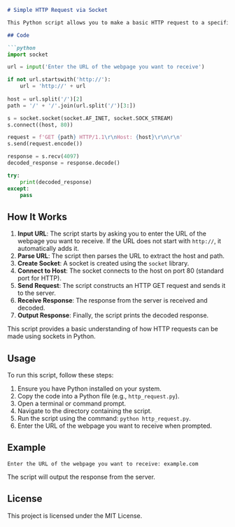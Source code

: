 ```markdown
# Simple HTTP Request via Socket

This Python script allows you to make a basic HTTP request to a specified webpage using a socket connection. The script prompts you to enter the URL of the webpage you want to receive and then sends a GET request to that URL.

## Code

```python
import socket

url = input('Enter the URL of the webpage you want to receive')

if not url.startswith('http://'):
    url = 'http://' + url
    
host = url.split('/')[2]
path = '/' + '/'.join(url.split('/')[3:])

s = socket.socket(socket.AF_INET, socket.SOCK_STREAM)
s.connect((host, 80))

request = f'GET {path} HTTP/1.1\r\nHost: {host}\r\n\r\n'
s.send(request.encode())

response = s.recv(4097)
decoded_response = response.decode()

try:
    print(decoded_response)
except:
    pass
```

## How It Works

1. **Input URL**: The script starts by asking you to enter the URL of the webpage you want to receive. If the URL does not start with `http://`, it automatically adds it.
2. **Parse URL**: The script then parses the URL to extract the host and path.
3. **Create Socket**: A socket is created using the `socket` library.
4. **Connect to Host**: The socket connects to the host on port 80 (standard port for HTTP).
5. **Send Request**: The script constructs an HTTP GET request and sends it to the server.
6. **Receive Response**: The response from the server is received and decoded.
7. **Output Response**: Finally, the script prints the decoded response.

This script provides a basic understanding of how HTTP requests can be made using sockets in Python.

## Usage

To run this script, follow these steps:

1. Ensure you have Python installed on your system.
2. Copy the code into a Python file (e.g., `http_request.py`).
3. Open a terminal or command prompt.
4. Navigate to the directory containing the script.
5. Run the script using the command: `python http_request.py`.
6. Enter the URL of the webpage you want to receive when prompted.

## Example

```
Enter the URL of the webpage you want to receive: example.com
```

The script will output the response from the server.

## License

This project is licensed under the MIT License.
```
